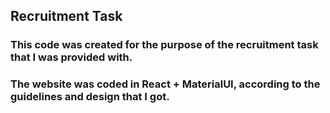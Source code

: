 ## Recruitment Task

### This code was created for the purpose of the recruitment task that I was provided with. 
### The website was coded in React + MaterialUI, according to the guidelines and design that I got.
